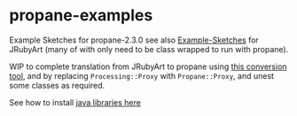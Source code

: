 # propane-examples
Example Sketches for propane-2.3.0 see also [Example-Sketches][examples] for JRubyArt (many of with only need to be class wrapped to run with propane).

WIP to complete translation from JRubyArt to propane using [this conversion tool][conversion], and by replacing `Processing::Proxy` with `Propane::Proxy`, and unest some classes as required.

See how to install [java libraries here][contributed]


[conversion]:https://gist.github.com/monkstone/6f61ecf6c0f222d9b80250bd60a8c84f
[examples]:https://github.com/ruby-processing/JRubyArt-examples
[contributed]:https://ruby-processing.github.io/propane/contributed
